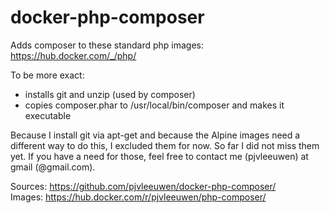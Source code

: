 # docker-php-composer

Adds composer to these standard php images: https://hub.docker.com/_/php/

To be more exact:
* installs git and unzip (used by composer)
* copies composer.phar to /usr/local/bin/composer and makes it executable

Because I install git via apt-get and because the Alpine images need a different way to do this, I excluded them for now. So far I did not miss them yet. If you have a need for those, feel free to contact me (pjvleeuwen) at gmail (@gmail.com).

Sources: https://github.com/pjvleeuwen/docker-php-composer/<br/>
Images: https://hub.docker.com/r/pjvleeuwen/php-composer/

